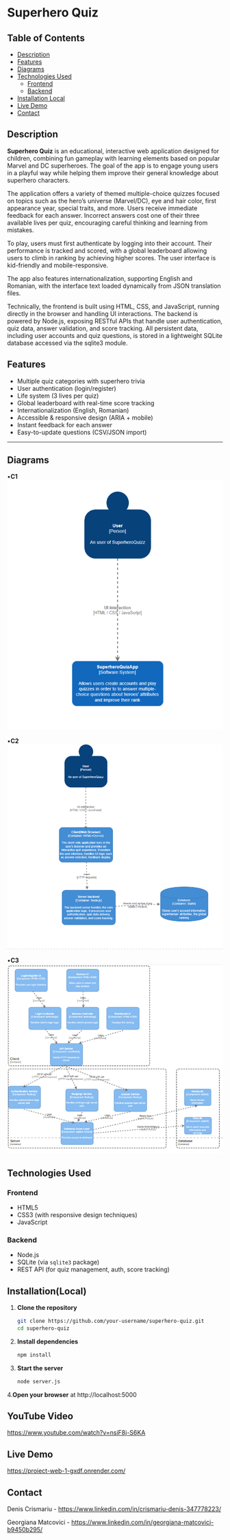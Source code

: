 # Superhero Quiz

## Table of Contents

- [Description](#description)
- [Features](#features)
- [Diagrams](#diagrams)
- [Technologies Used](#technologies-used)
  - [Frontend](#frontend)
  - [Backend](#backend)
- [Installation Local](#installation-local)
- [Live Demo](#live-demo)
- [Contact](#contact)

##  Description

**Superhero Quiz** is an educational, interactive web application designed for children, combining fun gameplay with learning elements based on popular Marvel and DC superheroes. The goal of the app is to engage young users in a playful way while helping them improve their general knowledge about superhero characters.

The application offers a variety of themed multiple-choice quizzes focused on topics such as the hero’s universe (Marvel/DC), eye and hair color, first appearance year, special traits, and more. Users receive immediate feedback for each answer. Incorrect answers cost one of their three available lives per quiz, encouraging careful thinking and learning from mistakes.

To play, users must first authenticate by logging into their account. Their performance is tracked and scored, with a global leaderboard allowing users to climb in ranking by achieving higher scores. The user interface is kid-friendly and mobile-responsive.

The app also features internationalization, supporting English and Romanian, with the interface text loaded dynamically from JSON translation files.

Technically, the frontend is built using HTML, CSS, and JavaScript, running directly in the browser and handling UI interactions. The backend is powered by Node.js, exposing RESTful APIs that handle user authentication, quiz data, answer validation, and score tracking. All persistent data, including user accounts and quiz questions, is stored in a lightweight SQLite database accessed via the sqlite3 module.

##  Features

-  Multiple quiz categories with superhero trivia
-  User authentication (login/register)
-  Life system (3 lives per quiz)
-  Global leaderboard with real-time score tracking
-  Internationalization (English, Romanian)
-  Accessible & responsive design (ARIA + mobile)
-  Instant feedback for each answer
-  Easy-to-update questions (CSV/JSON import)

---

##  Diagrams
•**C1**
![alt text](./assets/c1.png)

•**C2**
![alt text](./assets/c2.png)

•**C3**
![alt text](./assets/c3.png)


## Technologies Used

### Frontend
- HTML5
- CSS3 (with responsive design techniques)
- JavaScript 

### Backend
- Node.js 
- SQLite (via `sqlite3` package)
- REST API (for quiz management, auth, score tracking)

 ##  Installation(Local)

1. **Clone the repository**
   ```bash
   git clone https://github.com/your-username/superhero-quiz.git
   cd superhero-quiz
2. **Install dependencies**
      ```bash
   npm install
3. **Start the server**
     ```bash
   node server.js
 4.**Open your browser** 
 at http://localhost:5000

 ##  YouTube Video
https://www.youtube.com/watch?v=nsiF8j-S6KA

## Live Demo
https://proiect-web-1-gxdf.onrender.com/


##  Contact
Denis Crismariu - https://www.linkedin.com/in/crismariu-denis-347778223/

Georgiana Matcovici - https://www.linkedin.com/in/georgiana-matcovici-b9450b295/


